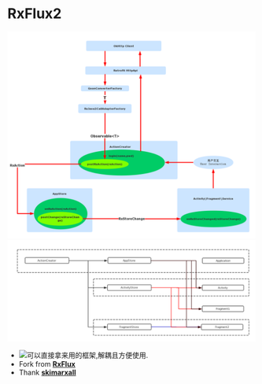 # RxFlux2
![architecture](architecture.png)
![architecture2](architecture2.png)
* [![](https://jitpack.io/v/coolfire2015/RxFlux2.svg)](https://jitpack.io/#coolfire2015/RxFlux2)可以直接拿来用的框架,解耦且方便使用.
* Fork from [**RxFlux**](https://github.com/skimarxall/RxFlux)
* Thank [**skimarxall**](https://github.com/skimarxall)

